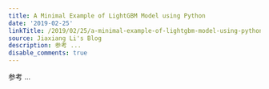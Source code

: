 ```yaml
---
title: A Minimal Example of LightGBM Model using Python
date: '2019-02-25'
linkTitle: /2019/02/25/a-minimal-example-of-lightgbm-model-using-python/
source: Jiaxiang Li's Blog
description: 参考 ...
disable_comments: true
---
```

参考 ...